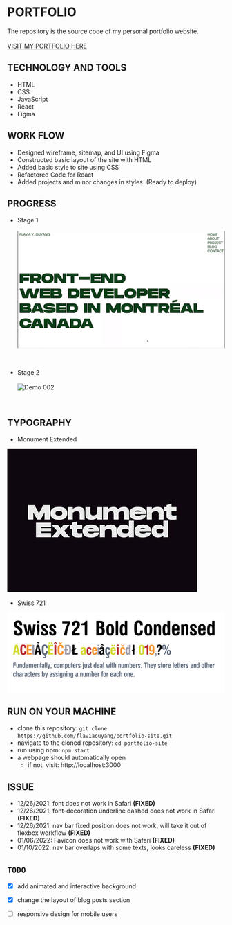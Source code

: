 # PORTFOLIO

The repository is the source code of my personal portfolio website.<br>
<br>
[VISIT MY PORTFOLIO HERE](https://flaviaouyang.github.io/portfolio-site/)

## TECHNOLOGY AND TOOLS

- HTML
- CSS
- JavaScript
- React
- Figma

## WORK FLOW

- Designed wireframe, sitemap, and UI using Figma
- Constructed basic layout of the site with HTML
- Added basic style to site using CSS
- Refactored Code for React
- Added projects and minor changes in styles. (Ready to deploy)

## PROGRESS

- Stage 1 <br><br>
![Demo 001](demo-1.gif)

<br>

- Stage 2 <br><br>
![Demo 002](demo-2.gif)
<br>

## TYPOGRAPHY

- Monument Extended<br>

![monument extended font](public/img/Monument-Extended.jpg)

- Swiss 721<br>

![swiss 721](public/img/swiss.png.webp)

## RUN ON YOUR MACHINE

- clone this repository: `git clone https://github.com/flaviaouyang/portfolio-site.git`
- navigate to the cloned repository: `cd portfolio-site`
- run using npm: `npm start`
- a webpage should automatically open
  - if not, visit: http://localhost:3000

## ISSUE

- 12/26/2021: font does not work in Safari **(FIXED)**
- 12/26/2021: font-decoration underline dashed does not work in Safari **(FIXED)**
- 12/26/2021: nav bar fixed position does not work, will take it out of flexbox workflow **(FIXED)**
- 01/06/2022: Favicon does not work with Safari **(FIXED)**
- 01/10/2022: nav bar overlaps with some texts, looks careless **(FIXED)**

## `TODO`

- [x] add animated and interactive background
- [x] change the layout of blog posts section
- [ ] responsive design for mobile users






